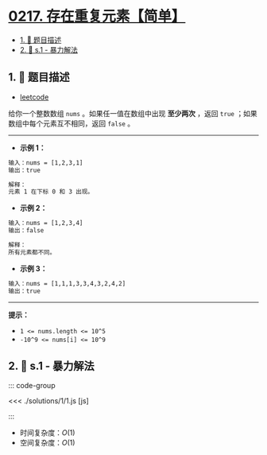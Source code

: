 # [0217. 存在重复元素【简单】](https://github.com/tnotesjs/TNotes.leetcode/tree/main/notes/0217.%20%E5%AD%98%E5%9C%A8%E9%87%8D%E5%A4%8D%E5%85%83%E7%B4%A0%E3%80%90%E7%AE%80%E5%8D%95%E3%80%91)

<!-- region:toc -->

- [1. 📝 题目描述](#1--题目描述)
- [2. 🎯 s.1 - 暴力解法](#2--s1---暴力解法)

<!-- endregion:toc -->

## 1. 📝 题目描述

- [leetcode](https://leetcode.cn/problems/contains-duplicate/)

给你一个整数数组 `nums` 。如果任一值在数组中出现 **至少两次** ，返回 `true` ；如果数组中每个元素互不相同，返回 `false` 。

---

- **示例 1：**

```txt
输入：nums = [1,2,3,1]
输出：true

解释：
元素 1 在下标 0 和 3 出现。
```

- **示例 2：**

```txt
输入：nums = [1,2,3,4]
输出：false

解释：
所有元素都不同。
```

- **示例 3：**

```txt
输入：nums = [1,1,1,3,3,4,3,2,4,2]
输出：true
```

---

**提示：**

- `1 <= nums.length <= 10^5`
- `-10^9 <= nums[i] <= 10^9`

## 2. 🎯 s.1 - 暴力解法

::: code-group

<<< ./solutions/1/1.js [js]

:::

- 时间复杂度：$O(1)$
- 空间复杂度：$O(1)$
